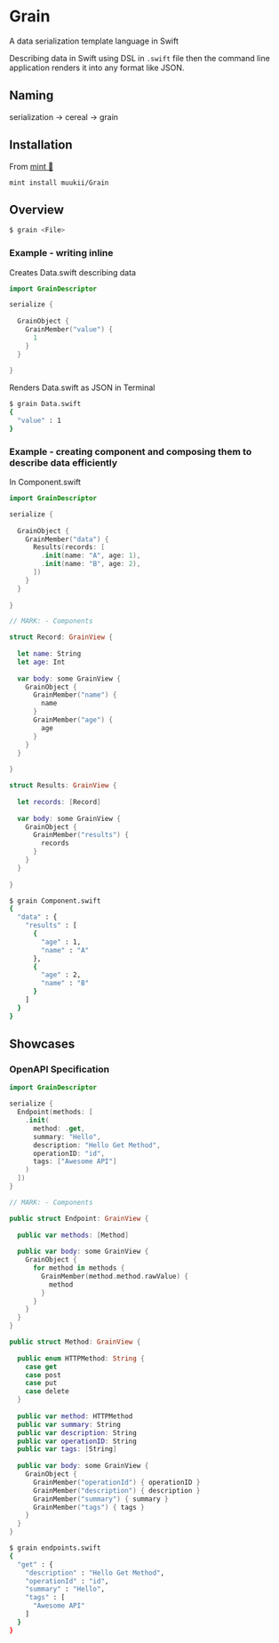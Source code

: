 # Grain

A data serialization template language in Swift

Describing data in Swift using DSL in `.swift` file then the command line application renders it into any format like JSON.

## Naming

serialization -> cereal -> grain

## Installation

From [mint 🌱](https://github.com/yonaskolb/Mint)

```
mint install muukii/Grain
```

## Overview

```sh
$ grain <File>
```

### Example - writing inline

Creates Data.swift describing data
```swift
import GrainDescriptor

serialize {
  
  GrainObject {
    GrainMember("value") {
      1
    }
  }
  
}
```

Renders Data.swift as JSON in Terminal
```sh
$ grain Data.swift
{
  "value" : 1
}
```

### Example - creating component and composing them to describe data efficiently

In Component.swift
```swift
import GrainDescriptor

serialize {
  
  GrainObject {
    GrainMember("data") {
      Results(records: [
        .init(name: "A", age: 1),
        .init(name: "B", age: 2),
      ])
    }
  }
  
}

// MARK: - Components

struct Record: GrainView {
  
  let name: String
  let age: Int
  
  var body: some GrainView {
    GrainObject {
      GrainMember("name") {
        name
      }
      GrainMember("age") {
        age
      }
    }
  }
  
}

struct Results: GrainView {
  
  let records: [Record]
  
  var body: some GrainView {
    GrainObject {
      GrainMember("results") {
        records
      }
    }
  }
  
}
```

```sh
$ grain Component.swift
{
  "data" : {
    "results" : [
      {
        "age" : 1,
        "name" : "A"
      },
      {
        "age" : 2,
        "name" : "B"
      }
    ]
  }
}
```

## Showcases

### OpenAPI Specification

```swift
import GrainDescriptor

serialize {
  Endpoint(methods: [
    .init(
      method: .get,
      summary: "Hello",
      description: "Hello Get Method",
      operationID: "id",
      tags: ["Awesome API"]
    )
  ])
}

// MARK: - Components

public struct Endpoint: GrainView {
  
  public var methods: [Method]
  
  public var body: some GrainView {
    GrainObject {
      for method in methods {
        GrainMember(method.method.rawValue) {
          method
        }
      }
    }
  }
}

public struct Method: GrainView {
  
  public enum HTTPMethod: String {
    case get
    case post
    case put
    case delete
  }
  
  public var method: HTTPMethod
  public var summary: String
  public var description: String
  public var operationID: String
  public var tags: [String]
  
  public var body: some GrainView {
    GrainObject {
      GrainMember("operationId") { operationID }
      GrainMember("description") { description }
      GrainMember("summary") { summary }
      GrainMember("tags") { tags }
    }
  }
}
```

```sh
$ grain endpoints.swift
{
  "get" : {
    "description" : "Hello Get Method",
    "operationId" : "id",
    "summary" : "Hello",
    "tags" : [
      "Awesome API"
    ]
  }
}
```
